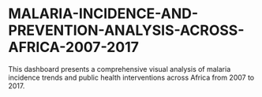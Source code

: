 # MALARIA-INCIDENCE-AND-PREVENTION-ANALYSIS-ACROSS-AFRICA-2007-2017
This dashboard presents a comprehensive visual analysis of malaria incidence trends and public health interventions across Africa from 2007 to 2017.
